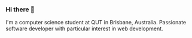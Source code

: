 ### Hi there 👋

I'm a computer science student at QUT in Brisbane, Australia. Passionate software developer with particular interest in web development. 
